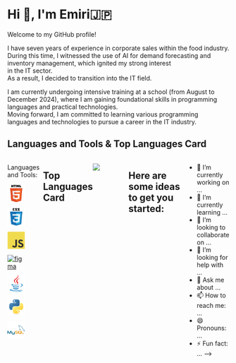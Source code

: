 # Hi 👋, I'm Emiri🇯🇵

Welcome to my GitHub profile!

I have seven years of experience in corporate sales within the food industry.  
During this time, I witnessed the use of AI for demand forecasting and inventory management, which ignited my strong interest  
in the IT sector.  
As a result, I decided to transition into the IT field.  

I am currently undergoing intensive training at a school (from August to December 2024),  where I am gaining foundational skills in programming languages and practical technologies.    
Moving forward, I am committed to learning various programming languages and technologies to pursue a career in the IT industry.  



## Languages and Tools & Top Languages Card
<div style="display: flex; justify-content: space-between;">
  <div style="width: 49%;">
    <p>Languages and Tools:</p>
    <div style="display: flex; flex-wrap: wrap; gap: 10px;">
      <a href="https://www.w3.org/html/" target="_blank" rel="noreferrer" style="width: 49%;">
        <img src="https://raw.githubusercontent.com/devicons/devicon/master/icons/html5/html5-original-wordmark.svg" alt="html5" width="40" height="40"/></a> 
      <a href="https://www.w3schools.com/css/" target="_blank" rel="noreferrer" style="width: 49%;">
        <img src="https://raw.githubusercontent.com/devicons/devicon/master/icons/css3/css3-original-wordmark.svg" alt="css3" width="40" height="40"/></a>
      <a href="https://developer.mozilla.org/en-US/docs/Web/JavaScript" target="_blank" rel="noreferrer" style="width: 49%;">
        <img src="https://raw.githubusercontent.com/devicons/devicon/master/icons/javascript/javascript-original.svg" alt="javascript" width="40" height="40"/></a>
      <a href="https://www.figma.com/" target="_blank" rel="noreferrer" style="width: 49%;">
        <img src="https://www.vectorlogo.zone/logos/figma/figma-icon.svg" alt="figma" width="40" height="40"/></a>
      <a href="https://www.java.com" target="_blank" rel="noreferrer" style="width: 49%;">
        <img src="https://raw.githubusercontent.com/devicons/devicon/master/icons/java/java-original.svg" alt="java" width="40" height="40"/></a> 
      <a href="https://www.python.org" target="_blank" rel="noreferrer" style="width: 49%;">
        <img src="https://raw.githubusercontent.com/devicons/devicon/master/icons/python/python-original.svg" alt="python" width="40" height="40"/></a>   
      <a href="https://www.mysql.com/" target="_blank" rel="noreferrer" style="width: 49%;">
        <img src="https://raw.githubusercontent.com/devicons/devicon/master/icons/mysql/mysql-original-wordmark.svg" alt="mysql" width="40" height="40"/></a>
    </div>
  </div>
  
## Top Languages Card
<div style="width: 49%;">
  <p align="left">
    <a href="https://github.com/anuraghazra/github-readme-stats">
      <img src="https://github-readme-stats.vercel.app/api/top-langs/?username=emiche1108&layout=compact&theme=onedark" />
    </a>
  </p>
</div>



## Here are some ideas to get you started:
- 🔭 I’m currently working on ...
- 🌱 I’m currently learning ...
- 👯 I’m looking to collaborate on ...
- 🤔 I’m looking for help with ...
- 💬 Ask me about ...
- 📫 How to reach me: ...
- 😄 Pronouns: ...
- ⚡ Fun fact: ...
-->

  

